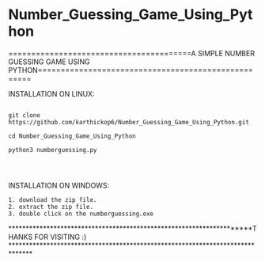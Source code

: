# Number_Guessing_Game_Using_Python









========================================A SIMPLE NUMBER GUESSING GAME USING PYTHON====================================================


INSTALLATION ON LINUX:
```

git clone https://github.com/karthickop6/Number_Guessing_Game_Using_Python.git

cd Number_Guessing_Game_Using_Python

python3 numberguessing.py




```
INSTALLATION ON WINDOWS:

 ```
 1. download the zip file.
 2. extract the zip file.
 3. double click on the numberguessing.exe
 ```
 
 
 
 
 
 
 
 
 
 
 
 
 
 
 
 
 *********************************************************************THANKS FOR VISITING  :) ******************************************************************************
